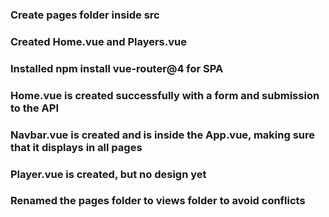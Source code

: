 ### Create pages folder inside src

### Created Home.vue and Players.vue


### Installed npm install vue-router@4 for SPA

### Home.vue is created successfully with a form and submission to the API

### Navbar.vue is created and is inside the App.vue, making sure that it displays in all pages

### Player.vue is created, but no design yet


### Renamed the pages folder to views folder to avoid conflicts


